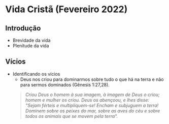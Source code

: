  # Vida Cristã (Fevereiro 2022)

 ## Introdução
  - Brevidade da vida
  - Plenitude da vida

 ## Vícios
  - Identificando os vícios
    - Deus nos criou para dominarmos sobre tudo o que há na terra e não para sermos dominados (Gênesis 1:27,28).
    >*Criou Deus o homem à sua imagem, à imagem de Deus o criou; homem e mulher os criou.
Deus os abençoou, e lhes disse: "Sejam férteis e multipliquem-se! Encham e subjuguem a terra! Dominem sobre os peixes do mar, sobre as aves do céu e sobre todos os animais que se movem pela terra".*
